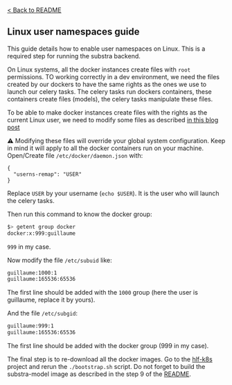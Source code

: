 [< Back to README](../README)

Linux user namespaces guide
---------------------------

This guide details how to enable user namespaces on Linux. This is a required step for running the substra backend.

On Linux systems, all the docker instances create files with `root` permissions.
TO working correctly in a dev environment, we need the files created by our dockers to have the same rights as the ones we use to launch our celery tasks.
The celery tasks run dockers containers, these containers create files (models), the celery tasks manipulate these files.

To be able to make docker instances create files with the rights as the current Linux user, we need to modify some files as described [in this blog post](https://www.jujens.eu/posts/en/2017/Jul/02/docker-userns-remap/)

:warning: Modifying these files will override your global system configuration. Keep in mind it will apply to all the docker containers run on your machine.
Open/Create file `/etc/docker/daemon.json` with:

```
{
  "userns-remap": "USER"
}
```

Replace `USER` by your username (`echo $USER`). It is the user who will launch the celery tasks.

Then run this command to know the docker group:

```bash
$> getent group docker
docker:x:999:guillaume
```

`999` in my case.

Now modify the file `/etc/subuid` like:

```bash
guillaume:1000:1
guillaume:165536:65536
```

The first line should be added with the `1000` group (here the user is guillaume, replace it by yours).

And the file `/etc/subgid`:

```bash
guillaume:999:1
guillaume:165536:65536
```

The first line should be added with the docker group (999 in my case).

The final step is to re-download all the docker images. Go to the [hlf-k8s](https://github.com/SubstraFoundation/hlf-k8s) project and rerun the `./bootstrap.sh` script.
Do not forget to build the substra-model image as described in the step 9 of the [README](../README).